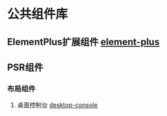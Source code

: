 # 公共组件库

## ElementPlus扩展组件 [element-plus](psr/element-plus/README.md)

## PSR组件
### 布局组件
1. 桌面控制台 [desktop-console](psr/layouts/desktop-console/README.md)